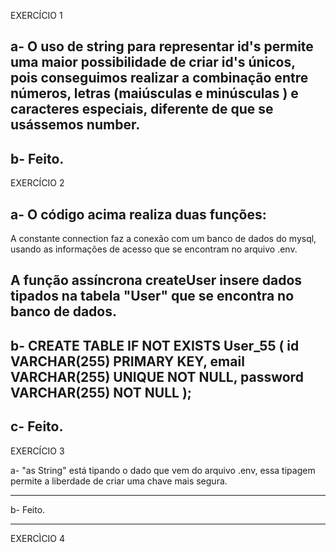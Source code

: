 EXERCÍCIO 1

a- O uso de string para representar id's permite uma maior possibilidade de criar id's únicos, pois conseguimos realizar a combinação entre números, letras (maiúsculas e minúsculas ) e caracteres especiais, diferente de que se usássemos number.
----------------------------------------------------------------------------------------------------------------

b- Feito.
----------------------------------------------------------------------------------------------------------------

EXERCÍCIO 2

a- O código acima realiza duas funções:
----------------------------------------------------------------------------------------------------------------

A constante connection faz a conexão com um banco de dados do mysql, usando as informações de acesso que se encontram no arquivo .env.

A função assíncrona createUser insere dados tipados na tabela "User" que se encontra no banco de dados.
----------------------------------------------------------------------------------------------------------------

b-  CREATE TABLE IF NOT EXISTS User_55 (
   id VARCHAR(255) PRIMARY KEY,
   email VARCHAR(255) UNIQUE NOT NULL,
   password VARCHAR(255) NOT NULL
);
----------------------------------------------------------------------------------------------------------------

c- Feito.
----------------------------------------------------------------------------------------------------------------

EXERCÍCIO 3

a- "as String" está tipando o dado que vem do arquivo .env, essa tipagem permite a liberdade de criar uma chave mais segura.

----------------------------------------------------------------------------------------------------------------

b- Feito.

----------------------------------------------------------------------------------------------------------------

EXERCÌCIO 4
